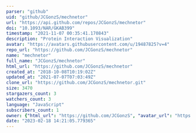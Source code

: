 ```yaml
---
parser: "github"
uid: "github/JCGonzS/mechnetor"
url: "https://api.github.com/repos/JCGonzS/mechnetor"
doi: "10.1093/NAR/GKAB399"
timestamp: "2021-11-07 00:35:41.170843"
description: "Protein Interaction Visualization"
avatar: "https://avatars.githubusercontent.com/u/19487825?v=4"
repo_url: "https://github.com/JCGonzS/mechnetor"
name: "mechnetor"
full_name: "JCGonzS/mechnetor"
html_url: "https://github.com/JCGonzS/mechnetor"
created_at: "2018-10-08T10:19:02Z"
updated_at: "2021-07-07T07:03:49Z"
clone_url: "https://github.com/JCGonzS/mechnetor.git"
size: 3470
stargazers_count: 3
watchers_count: 3
language: "JavaScript"
subscribers_count: 1
owner: {"html_url": "https://github.com/JCGonzS", "avatar_url": "https://avatars.githubusercontent.com/u/19487825?v=4", "login": "JCGonzS", "type": "User"}
date: "2023-02-18 14:21:05.779365"
---
```


